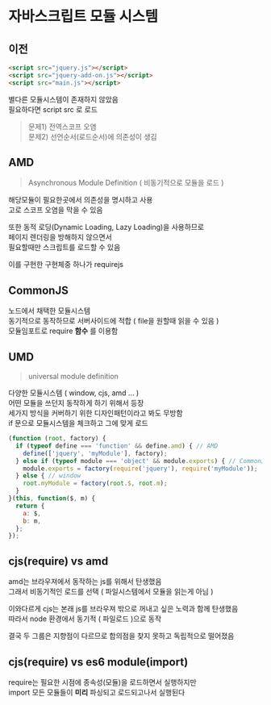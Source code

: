 # 자바스크립트 모듈 시스템

## 이전
```html
<script src="jquery.js"></script>
<script src="jquery-add-on.js"></script>
<script src="main.js"></script>
```
별다른 모듈시스템이 존재하지 않았음  
필요하다면 script src 로 로드
> 문제1) 전역스코프 오염  
> 문제2) 선언순서(로드순서)에 의존성이 생김

## AMD
> Asynchronous Module Definition ( 비동기적으로 모듈을 로드 )  

해당모듈이 필요한곳에서 의존성을 명시하고 사용  
고로 스코프 오염을 막을 수 있음  

또한 동적 로딩(Dynamic Loading, Lazy Loading)을 사용하므로  
페이지 렌더링을 방해하지 않으면서  
필요할때만 스크립트를 로드할 수 있음  

이를 구현한 구현체중 하나가 requirejs

## CommonJS
노드에서 채택한 모듈시스템  
동기적으로 동작하므로 서버사이드에 적합 ( file을 원할때 읽을 수 있음 )  
모듈임포트로 require **함수** 를 이용함

## UMD
> universal module definition  

다양한 모듈시스템 ( window, cjs, amd ... )  
어떤 모듈을 쓰던지 동작하게 하기 위해서 등장  
세가지 방식을 커버하기 위한 디자인패턴이라고 봐도 무방함  
if 문으로 모듈시스템을 체크하고 그에 맞게 로드  
```javascript
(function (root, factory) {
  if (typeof define === 'function' && define.amd) { // AMD
    define(['jquery', 'myModule'], factory);
  } else if (typeof module === 'object' && module.exports) { // CommonJS
    module.exports = factory(require('jquery'), require('myModule'));
  } else { // window
    root.myModule = factory(root.$, root.m); 
  }
}(this, function($, m) {
  return {
    a: $,
    b: m,
  };
});
```

## cjs(require) vs amd
amd는 브라우져에서 동작하는 js를 위해서 탄생했음  
그래서 비동기적인 로드를 선택 ( 파일시스템에서 모듈을 읽는게 아님 )

이와다르게 cjs는 본래 js를 브라우져 밖으로 꺼내고 싶은 노력과 함께 탄생했음  
따라서 node 환경에서 동기적 ( 파일로드 )으로 동작

결국 두 그룹은 지향점이 다르므로 합의점을 찾지 못하고 독립적으로 떨어졌음

## cjs(require) vs es6 module(import)
require는 필요한 시점에 종속성(모듈)을 로드하면서 실행하지만  
import 모든 모듈들이 **미리** 파싱되고 로드되고나서 실행된다